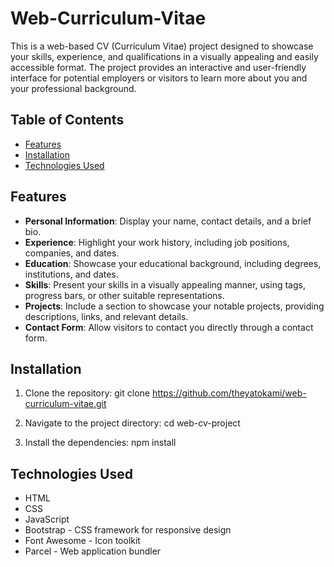 # Web-Curriculum-Vitae

This is a web-based CV (Curriculum Vitae) project designed to showcase your skills, experience, and qualifications in a visually appealing and easily accessible format. The project provides an interactive and user-friendly interface for potential employers or visitors to learn more about you and your professional background.

## Table of Contents

- [Features](#features)
- [Installation](#installation)
- [Technologies Used](#technologies-used)


## Features

- **Personal Information**: Display your name, contact details, and a brief bio.
- **Experience**: Highlight your work history, including job positions, companies, and dates.
- **Education**: Showcase your educational background, including degrees, institutions, and dates.
- **Skills**: Present your skills in a visually appealing manner, using tags, progress bars, or other suitable representations.
- **Projects**: Include a section to showcase your notable projects, providing descriptions, links, and relevant details.
- **Contact Form**: Allow visitors to contact you directly through a contact form.

## Installation

1. Clone the repository:
git clone https://github.com/theyatokami/web-curriculum-vitae.git

2. Navigate to the project directory:
cd web-cv-project

3. Install the dependencies:
npm install

## Technologies Used

- HTML
- CSS
- JavaScript
- Bootstrap - CSS framework for responsive design
- Font Awesome - Icon toolkit
- Parcel - Web application bundler

